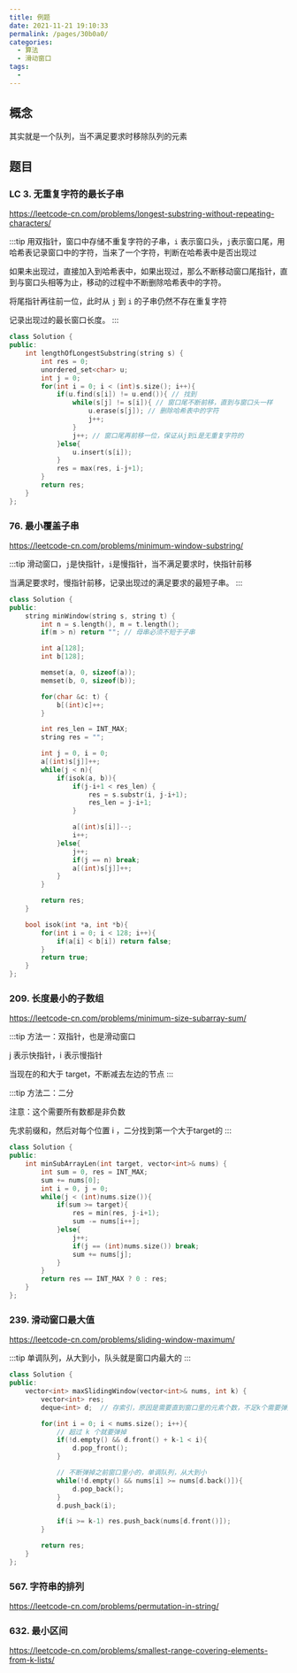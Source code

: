 ```yaml
---
title: 例题
date: 2021-11-21 19:10:33
permalink: /pages/30b0a0/
categories:
  - 算法
  - 滑动窗口
tags:
  - 
---
```



## 概念

其实就是一个队列，当不满足要求时移除队列的元素

## 题目

### LC 3. 无重复字符的最长子串

https://leetcode-cn.com/problems/longest-substring-without-repeating-characters/

:::tip
用双指针，窗口中存储不重复字符的子串，`i` 表示窗口头，`j`表示窗口尾，用哈希表记录窗口中的字符，当来了一个字符，判断在哈希表中是否出现过

如果未出现过，直接加入到哈希表中，如果出现过，那么不断移动窗口尾指针，直到与窗口头相等为止，移动的过程中不断删除哈希表中的字符。

将尾指针再往前一位，此时从 `j` 到 `i` 的子串仍然不存在重复字符

记录出现过的最长窗口长度。
:::


```cpp
class Solution {
public:
    int lengthOfLongestSubstring(string s) {
        int res = 0;
        unordered_set<char> u;
        int j = 0;
        for(int i = 0; i < (int)s.size(); i++){
            if(u.find(s[i]) != u.end()){ // 找到
                while(s[j] != s[i]){ // 窗口尾不断前移，直到与窗口头一样
                    u.erase(s[j]); // 删除哈希表中的字符
                    j++;
                }
                j++; // 窗口尾再前移一位，保证从j到i是无重复字符的
            }else{
                u.insert(s[i]);
            }
            res = max(res, i-j+1);
        } 
        return res;
    }
};
```


### 76. 最小覆盖子串

https://leetcode-cn.com/problems/minimum-window-substring/

:::tip
滑动窗口，`j`是快指针，`i`是慢指针，当不满足要求时，快指针前移

当满足要求时，慢指针前移，记录出现过的满足要求的最短子串。
:::

```cpp
class Solution {
public:
    string minWindow(string s, string t) {
        int n = s.length(), m = t.length();
        if(m > n) return ""; // 母串必须不短于子串

        int a[128];
        int b[128];

        memset(a, 0, sizeof(a));
        memset(b, 0, sizeof(b));

        for(char &c: t) {
            b[(int)c]++;
        }

        int res_len = INT_MAX;
        string res = "";

        int j = 0, i = 0;
        a[(int)s[j]]++;
        while(j < n){
            if(isok(a, b)){
                if(j-i+1 < res_len) {
                    res = s.substr(i, j-i+1);
                    res_len = j-i+1;
                }

                a[(int)s[i]]--;
                i++;
            }else{
                j++;
                if(j == n) break;
                a[(int)s[j]]++;
            }
        }

        return res;
    }

    bool isok(int *a, int *b){
        for(int i = 0; i < 128; i++){
            if(a[i] < b[i]) return false;
        }
        return true;
    }
};
```


### 209. 长度最小的子数组

https://leetcode-cn.com/problems/minimum-size-subarray-sum/

:::tip
方法一：双指针，也是滑动窗口

j 表示快指针，i 表示慢指针

当现在的和大于 target，不断减去左边的节点
:::

:::tip
方法二：二分

注意：这个需要所有数都是非负数

先求前缀和，然后对每个位置 i ，二分找到第一个大于target的
:::


```cpp
class Solution {
public:
    int minSubArrayLen(int target, vector<int>& nums) {
        int sum = 0, res = INT_MAX;
        sum += nums[0];
        int i = 0, j = 0;
        while(j < (int)nums.size()){
            if(sum >= target){
                res = min(res, j-i+1);
                sum -= nums[i++];
            }else{
                j++;
                if(j == (int)nums.size()) break;
                sum += nums[j];
            }
        }
        return res == INT_MAX ? 0 : res;
    }
};
```
### 239. 滑动窗口最大值

https://leetcode-cn.com/problems/sliding-window-maximum/


:::tip
单调队列，从大到小，队头就是窗口内最大的
:::

```cpp
class Solution {
public:
    vector<int> maxSlidingWindow(vector<int>& nums, int k) {
        vector<int> res;
        deque<int> d;  // 存索引，原因是需要直到窗口里的元素个数，不足k个需要弹掉

        for(int i = 0; i < nums.size(); i++){
            // 超过 k 个就要弹掉
            if(!d.empty() && d.front() + k-1 < i){
                d.pop_front();
            }

            // 不断弹掉之前窗口里小的，单调队列，从大到小
            while(!d.empty() && nums[i] >= nums[d.back()]){
                d.pop_back();
            }
            d.push_back(i);

            if(i >= k-1) res.push_back(nums[d.front()]);
        }

        return res;
    }
};
```


### 567. 字符串的排列

https://leetcode-cn.com/problems/permutation-in-string/

### 632. 最小区间

https://leetcode-cn.com/problems/smallest-range-covering-elements-from-k-lists/
